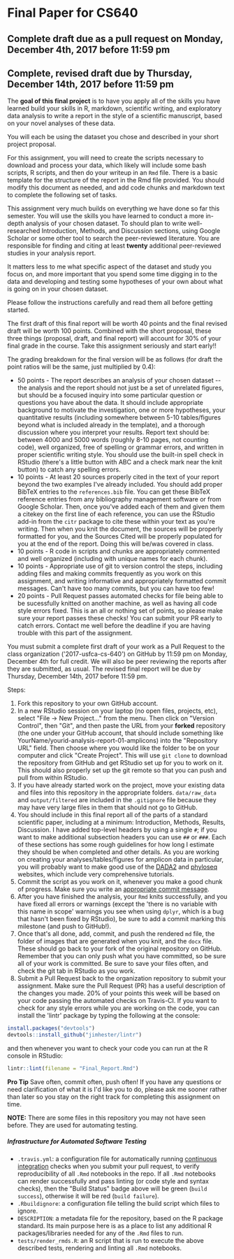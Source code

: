 # Final Paper for CS640
## Complete draft due as a pull request on Monday, December 4th, 2017 before 11:59 pm
## Complete, revised draft due by Thursday, December 14th, 2017 before 11:59 pm

The **goal of this final project** is to have you apply all of the skills you have learned build your skills in R, markdown, scientific writing, and exploratory data analysis to write a report in the style of a scientific manuscript, based on your novel analyses of these data.

You will each be using the dataset you chose and described in your short project proposal.

For this assignment, you will need to create the scripts necessary to download and process your data, which likely will include some bash scripts, R scripts, and then do your writeup in an `Rmd` file. There is a basic template for the structure of the report in the Rmd file provided. You should modify this document as needed, and add code chunks and markdown text to complete the following set of tasks.

This assignment very much builds on everything we have done so far this semester. You will use the skills you have learned to conduct a more in-depth analysis of your chosen dataset. To should plan to write well-researched Introduction, Methods, and Discussion sections, using Google Scholar or some other tool to search the peer-reviewed literature. You are responsible for finding and citing at least **twenty** additional peer-reviewed studies in your analysis report.

It matters less to me what specific aspect of the dataset and study you focus on, and more important that you spend some time digging in to the data and developing and testing some hypotheses of your own about what is going on in your chosen dataset.

Please follow the instructions carefully and read them all before getting started.

The first draft of this final report will be worth 40 points and the final revised draft will be worth 100 points. Combined with the short proposal, these three things (proposal, draft, and final report) will account for 30% of your final grade in the course. Take this assignment seriously and start early!!

The grading breakdown for the final version will be as follows (for draft the point ratios will be the same, just multiplied by 0.4):

* 50 points - The report describes an analysis of your chosen dataset -- the analysis and the report should not just be a set of unrelated figures, but should be a focused inquiry into some particular question or questions you have about the data. It should include appropriate background to motivate the investigation, one or more hypotheses, your quantitative results (including somewhere between 5-10 tables/figures beyond what is included already in the template), and a thorough discussion where you interpret your results. Report text should be: between 4000 and 5000 words (roughly 8-10 pages, not counting code), well organized, free of spelling or grammar errors, and written in proper scientific writing style. You should use the built-in spell check in RStudio (there's a little button with ABC and a check mark near the knit button) to catch any spelling errors.
* 10 points - At least 20 sources properly cited in the text of your report beyond the two examples I've already included. You should add proper BibTeX entries to the `references.bib` file. You can get these BibTeX reference entries from any bibliography management software or from Google Scholar. Then, once you've added each of them and given them a citekey on the first line of each reference, you can use the RStudio add-in from the `citr` package to cite these within your text as you're writing. Then when you knit the document, the sources will be properly formatted for you, and the Sources Cited will be properly populated for you at the end of the report. Doing this will be/was covered in class.
* 10 points - R code in scripts and chunks are appropriately commented and well organized (including with unique names for each chunk).
* 10 points - Appropriate use of git to version control the steps, including adding files and making commits frequently as you work on this assignment, and writing informative and appropriately formatted commit messages. Can't have too many commits, but you can have too few!
* 20 points - Pull Request passes automated checks for file being able to be sucessfully knitted on another machine, as well as having all code style errors fixed. This is an all or nothing set of points, so please make sure your report passes these checks! You can submit your PR early to catch errors. Contact me well before the deadline if you are having trouble with this part of the assignment.

You must submit a complete first draft of your work as a Pull Request to the class organization ('2017-usfca-cs-640') on GitHub by 11:59 pm on Monday, December 4th for full credit. We will also be peer reviewing the reports after they are submitted, as usual. The revised final report will be due by Thursday, December 14th, 2017 before 11:59 pm.

Steps:

1. Fork this repository to your own GitHub account.
1. In a new RStudio session on your laptop (no open files, projects, etc), select "File -> New Project..." from the menu. Then click on "Version Control", then "Git", and then paste the URL from your **forked** repository (the one under your GitHub account, that should include something like YourName/yourid-analysis-report-01-amplicons) into the "Repository URL" field. Then choose where you would like the folder to be on your computer and click "Create Project". This will use `git clone` to download the repository from GitHub and get RStudio set up for you to work on it. This should also properly set up the git remote so that you can push and pull from within RStudio.
1. If you have already started work on the project, move your existing data and files into this repository in the appropriate folders. `data/raw_data` and `output/filtered` are included in the `.gitignore` file because they may have very large files in them that should not go to GitHub.
1. You should include in this final report all of the parts of a standard scientific paper, including at a minimum: Introduction, Methods, Results, Discussion. I have added top-level headers by using a single `#`; if you want to make additional subsection headers you can use `##` or `###`. Each of these sections has some rough guidelines for how long I estimate they should be when completed and other details. As you are working on creating your analyses/tables/figures for amplicon data in particular, you will probably want to make good use of the [DADA2](https://benjjneb.github.io/dada2/tutorial.html) and [phyloseq](https://joey711.github.io/phyloseq/) websites, which include very comprehensive tutorials.
1. Commit the script as you work on it, whenever you make a good chunk of progress. Make sure you write an [appropriate commit message](https://chris.beams.io/posts/git-commit/).
1. After you have finished the analysis, your `Rmd` knits successfully, and you have fixed all errors or warnings (except the 'there is no variable with this name in scope' warnings you see when using `dplyr`, which is a bug that hasn't been fixed by RStudio), be sure to add a commit marking this milestone (and push to GitHub!).
1. Once that's all done, add, commit, and push the rendered `md` file, the folder of images that are generated when you knit, and the `docx` file. These should go back to your fork of the original repository on GitHub. Remember that you can only push what you have committed, so be sure all of your work is committed. Be sure to save your files often, and check the git tab in RStudio as you work.
2. Submit a Pull Request back to the organization repository to submit your assignment. Make sure the Pull Request (PR) has a useful description of the changes you made. 20% of your points this week will be based on your code passing the automated checks on Travis-CI. If you want to check for any style errors while you are working on the code, you can install the 'lintr' package by typing the following at the console:

```r
install.packages("devtools")
devtools::install_github("jimhester/lintr")
```

and then whenever you want to check your code you can run at the R console in RStudio:

```r
lintr::lint(filename = "Final_Report.Rmd")
```

**Pro Tip** Save often, commit often, push often! If you have any questions or need clarification of what it is I'd like you to do, please ask me sooner rather than later so you stay on the right track for completing this assignment on time.

**NOTE:** There are some files in this repository you may not have seen before. They are used for automating testing.

##### Infrastructure for Automated Software Testing

- `.travis.yml`: a configuration file for automatically running [continuous integration](https://travis-ci.com) checks when you submit your pull request, to verify reproducibility of all `.Rmd` notebooks in the repo.  If all `.Rmd` notebooks can render successfully and pass linting (or code style and syntax checks), then the "Build Status" badge above will be green (`build success`), otherwise it will be red (`build failure`).
- `.Rbuildignore`: a configuration file telling the build script which files to ignore.
- `DESCRIPTION`: a metadata file for the repository, based on the R package standard. Its main purpose here is as a place to list any additional R packages/libraries needed for any of the `.Rmd` files to run.
- `tests/render_rmds.R`: an R script that is run to execute the above described tests, rendering and linting all `.Rmd` notebooks.
